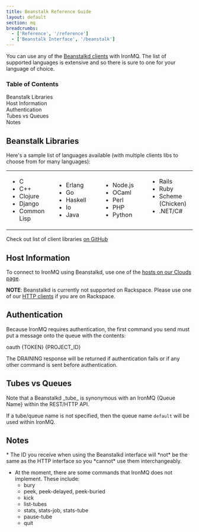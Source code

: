 ```yaml
---
title: Beanstalk Reference Guide
layout: default
section: mq
breadcrumbs:
  - ['Reference', '/reference']
  - ['Beanstalk Interface', '/beanstalk']
---
```


You can use any of the [Beanstalkd clients](https://github.com/kr/beanstalkd/wiki/client-libraries) with IronMQ. The list of supported languages is extensive and so there is sure to one for your language of choice.

<section id="toc">
  <h3>Table of Contents</h3>
  <ul>
    <li><a href="#beanstalk_libraries">Beanstalk Libraries</a></li>
    <li><a href="#host_information">Host Information</a></li>
    <li><a href="#authentication">Authentication</a></li>
    <li><a href="#tubes_vs_queues">Tubes vs Queues</a></li>
    <li><a href="#notes">Notes</a></li>
  </ul>
</section>

<h2 id="beanstalk_libraries">Beanstalk Libraries</h2>

Here's a sample list of languages available (with multiple clients libs to choose from for many languages):

<table style="border: 0px; width: 100%;">
  <tr>
    <td style="width: 25%;">
      <ul>
        <li>C</li>
        <li>C++</li>
        <li>Clojure</li>
        <li>Django</li>
        <li>Common Lisp</li>
      </ul>
    </td>
    <td style="width: 25%">
      <ul>
        <li>Erlang</li>
        <li>Go</li>
        <li>Haskell</li>
        <li>Io</li>
        <li>Java</li>
      </ul>
    </td>
    <td style="width: 25%">
      <ul>
        <li>Node.js</li>
        <li>OCaml</li>
        <li>Perl</li>
        <li>PHP</li>
        <li>Python</li>
      </ul>
    </td>
    <td style="width: 25%" valign="top">
      <ul>
        <li>Rails</li>
        <li>Ruby</li>
        <li>Scheme (Chicken)</li>
        <li>.NET/C#</li>
      </ul>
    </td>
  </tr>
</table>


Check out list of client libraries [on GitHub](https://github.com/kr/beanstalkd/wiki/client-libraries)

<h2 id="host_information">Host Information</h2>

To connect to IronMQ using Beanstalkd, use one of the [hosts on our Clouds page](/mq/reference/clouds).

**NOTE**: Beanstalkd is currently not supported on Rackspace. Please use one of our
[HTTP clients](/mq/libraries) if you are on Rackspace.

<h2 id="authentication">Authentication</h2>
Because IronMQ requires authentication, the first command you send must put a message onto the queue with the contents:

oauth <span class="variable token">{TOKEN}</span> <span class="variable project_id">{PROJECT_ID}</span>

The DRAINING response will be returned if authentication fails or if any other command is sent before authentication.

<h2 id="tubes_vs_queues">Tubes vs Queues</h2>
Note that a Beanstalkd _tube_ is synonymous with an IronMQ <span class="queue_name variable">{Queue Name}</span> within the REST/HTTP API.

If a tube/queue name is not specified, then the queue name `default` will be used within IronMQ.

<h2 id="notes">Notes</h2>
* The ID you receive when using the Beanstalkd interface will *not* be the same as the HTTP interface so you *cannot* use them interchangeably.

* At the moment, there are some commands that IronMQ does not implement. These include:
  * bury
  * peek, peek-delayed, peek-buried
  * kick
  * list-tubes
  * stats, stats-job, stats-tube
  * pause-tube
  * quit
